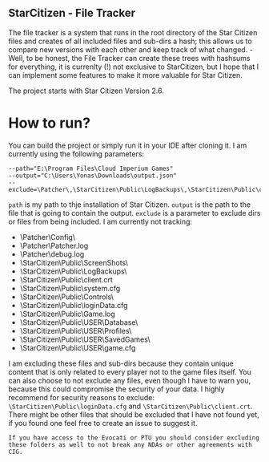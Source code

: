 ## StarCitizen - File Tracker

The file tracker is a system that runs in the root directory of the Star Citizen files and creates of all included files and sub-dirs a hash; this allows us to compare new versions with each other and keep track of what changed. - Well, to be honest, the File Tracker can create these trees with hashsums for everything, it is currenlty (!) not exclusive to StarCitizen, but I hope that I can implement some features to make it more valuable for Star Citizen.

The project starts with Star Citizen Version 2.6.

# How to run?

You can build the project or simply run it in your IDE after cloning it. I am currently using the following parameters:

```
--path="E:\Program Files\Cloud Imperium Games"
--output="C:\Users\Yonas\Downloads\output.json"
--exclude=\Patcher\,\StarCitizen\Public\LogBackups\,\StarCitizen\Public\client.crt,\StarCitizen\Public\system.cfg,\StarCitizen\Public\Controls\,\StarCitizen\Public\loginData.cfg,\StarCitizen\Public\Game.log,\StarCitizen\Public\USER\DATABASE\,\StarCitizen\Public\USER\Profiles\,\StarCitizen\Public\SavedGames\,\StarCitizen\Public\game.cfg
```

`path` is my path to thje installation of Star Citizen.
`output` is the path to the file that is going to contain the output.
`exclude` is a parameter to exclude dirs or files from being included. I am currently not tracking:

- \Patcher\Config\
- \Patcher\Patcher.log
- \Patcher\debug.log
- \StarCitizen\Public\ScreenShots\
- \StarCitizen\Public\LogBackups\
- \StarCitizen\Public\client.crt
- \StarCitizen\Public\system.cfg
- \StarCitizen\Public\Controls\
- \StarCitizen\Public\loginData.cfg
- \StarCitizen\Public\Game.log
- \StarCitizen\Public\USER\Database\
- \StarCitizen\Public\USER\Profiles\
- \StarCitizen\Public\USER\SavedGames\
- \StarCitizen\Public\USER\game.cfg

I am excluding these files and sub-dirs because they contain unique content that is only related to every player not to the game files itself. You can also choose to not exclude any files, even though I have to warn you, because this could compromise the security of your data. I highly recommend for security reasons to exclude: `\StarCitizen\Public\loginData.cfg` and `\StarCitizen\Public\client.crt`. There might be other files that should be excluded that I have not found yet, if you found one feel free to create an issue to suggest it.

`If you have access to the Evocati or PTU you should consider excluding these folders as well to not break any NDAs or other agreements with CIG.`